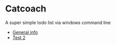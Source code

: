 # Catcoach
A super simple todo list via windows command line

* [General info](#general-info)
* [Test 2](gdfgdffr)
